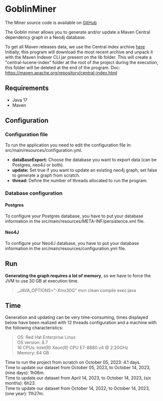 # GoblinMiner
The Miner source code is available on [GitHub](https://github.com/Goblin-Ecosystem/goblinDependencyMiner)

The Goblin miner allows you to generate and/or update a Maven Central dependency graph in a Neo4j database.

To get all Maven releases data, we use the Central index archive [here](https://repo.maven.apache.org/maven2/.index/)
Initially, this program will download the most recent archive and unpack it with the Maven Indexer CLI jar present on the lib folder.
This will create a "central-lucene-index" folder at the root of the project during the execution, this folder will be deleted at the end of the program.
Doc: https://maven.apache.org/repository/central-index.html

## Requirements
- Java 17
- Maven

## Configuration
### Configuration file
To run the application you need to edit the configuration file in: src/main/resources/configuration.yml.
- **dataBaseExport:** Choose the database you want to export data (can be Postgres, neo4J or both).
- **update:** Set true if you want to update an existing neo4j graph, set false to generate a graph from scratch.
- **thread:** Define the number of threads allocated to run the program.
### Database configuration
#### Postgres
To configure your Postgres database, you have to put your database information in the src/main/resources/META-INF/persistence.xml file.
#### Neo4J
To configure your Neo4J database, you have to put your database information in the src/main/resources/configuration.yml file.

## Run
**Generating the graph requires a lot of memory**, so we have to force the JVM to use 30 GB at execution time.
> _JAVA_OPTIONS="-Xmx30G" mvn clean compile exec:java

## Time
Generation and updating can be very time-consuming, times displayed below have been realized with 12 threads configuration and a machine with the following characteristics:
> OS: Red Hat Enterprise Linux <br>
> OS version: 8.7 <br>
> 16 CPUs:  Intel(R) Xeon(R) CPU E7-8880 v4 @ 2.20GHz <br>
> Memory: 64 GB <br>

Time to run the project from scratch on October 05, 2023: 4.1 days.  
Time to update our dataset from October 05, 2023, to October 14, 2023, (nine days): 1h06m.  
Time to update our dataset from April 14, 2023, to October 14, 2023, (six months): 6h23.  
Time to update our dataset from October 14, 2022, to October 14, 2023, (one year): 11h27m.